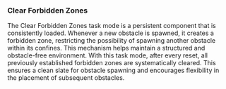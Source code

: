### Clear Forbidden Zones

The Clear Forbidden Zones task mode is a persistent component that is consistently loaded. Whenever a new obstacle is spawned, it creates a forbidden zone, restricting the possibility of spawning another obstacle within its confines. This mechanism helps maintain a structured and obstacle-free environment. With this task mode, after every reset, all previously established forbidden zones are systematically cleared. This ensures a clean slate for obstacle spawning and encourages flexibility in the placement of subsequent obstacles.